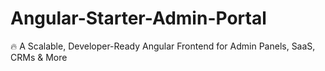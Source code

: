# Angular-Starter-Admin-Portal
🔥 A Scalable, Developer-Ready Angular Frontend for Admin Panels, SaaS, CRMs & More
